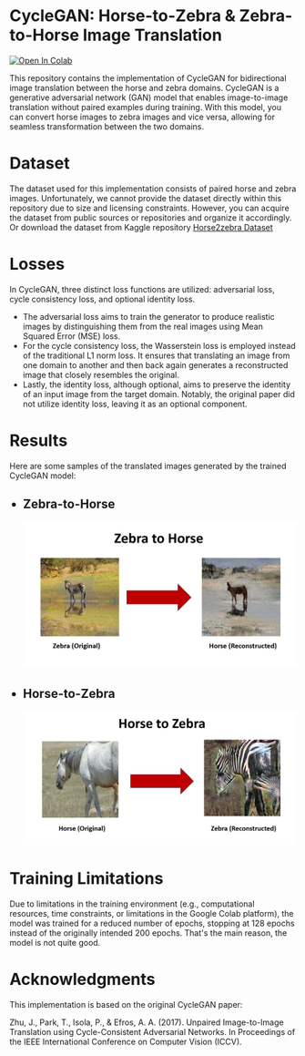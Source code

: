 # CycleGAN: Horse-to-Zebra & Zebra-to-Horse Image Translation
<a href="https://github.com/Sameer-Ahmed7/CycleGAN/blob/main/Vision_And_Perception_Project.ipynb">
  <img src="https://colab.research.google.com/assets/colab-badge.svg" alt="Open In Colab"/></a></li>

This repository contains the implementation of CycleGAN for bidirectional image translation between the horse and zebra domains. CycleGAN is a generative adversarial network (GAN) model that enables image-to-image translation without paired examples during training. With this model, you can convert horse images to zebra images and vice versa, allowing for seamless transformation between the two domains.

# Dataset
The dataset used for this implementation consists of paired horse and zebra images. Unfortunately, we cannot provide the dataset directly within this repository due to size and licensing constraints. However, you can acquire the dataset from public sources or repositories and organize it accordingly. Or download the dataset from Kaggle repository <a href='https://www.kaggle.com/datasets/balraj98/horse2zebra-dataset'>Horse2zebra Dataset</a> 

# Losses
In CycleGAN, three distinct loss functions are utilized: adversarial loss, cycle consistency loss, and optional identity loss. 

<ul>
<li>The adversarial loss aims to train the generator to produce realistic images by distinguishing them from the real images using Mean Squared Error (MSE) loss.</li>
<li>
For the cycle consistency loss, the Wasserstein loss is employed instead of the traditional L1 norm loss. It ensures that translating an image from one domain to another and then back again generates a reconstructed image that closely resembles the original. </li>
<li>
Lastly, the identity loss, although optional, aims to preserve the identity of an input image from the target domain. Notably, the original paper did not utilize identity loss, leaving it as an optional component.</li>
</ul>

# Results
Here are some samples of the translated images generated by the trained CycleGAN model:

<ul>

## <li>Zebra-to-Horse</li>
<img src="https://github.com/Sameer-Ahmed7/CycleGAN/blob/main/Results/Zebra-to-Horse.jpg" alt="Zebra-to-Horse">


## <li>Horse-to-Zebra</li>
<img src="https://github.com/Sameer-Ahmed7/CycleGAN/blob/main/Results/Horse-to-Zebra.jpg" alt="Horse-to-Zebra">
</ul>

# Training Limitations
Due to limitations in the training environment (e.g., computational resources, time constraints, or limitations in the Google Colab platform), the model was trained for a reduced number of epochs, stopping at 128 epochs instead of the originally intended 200 epochs. That's the main reason, the model is not quite good. 

# Acknowledgments
This implementation is based on the original CycleGAN paper:

Zhu, J., Park, T., Isola, P., & Efros, A. A. (2017). Unpaired Image-to-Image Translation using Cycle-Consistent Adversarial Networks. In Proceedings of the IEEE International Conference on Computer Vision (ICCV).





